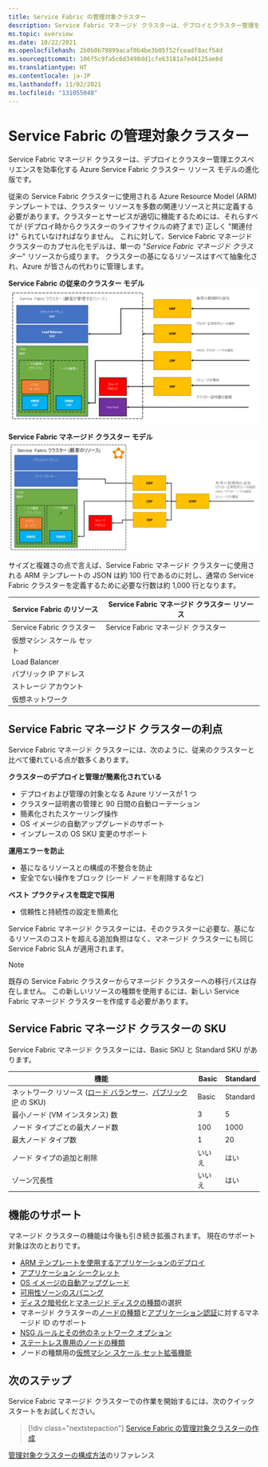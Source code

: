 ```yaml
---
title: Service Fabric の管理対象クラスター
description: Service Fabric マネージド クラスターは、デプロイとクラスター管理を効率化する Azure Service Fabric クラスター リソース モデルの進化版です。
ms.topic: overview
ms.date: 10/22/2021
ms.openlocfilehash: 2b0b0b79899acaf0b4be3b05f52fceadf8acf54d
ms.sourcegitcommit: 106f5c9fa5c6d3498dd1cfe63181a7ed4125ae6d
ms.translationtype: HT
ms.contentlocale: ja-JP
ms.lasthandoff: 11/02/2021
ms.locfileid: "131055048"
---
```

# <a name="service-fabric-managed-clusters"></a>Service Fabric の管理対象クラスター

Service Fabric マネージド クラスターは、デプロイとクラスター管理エクスペリエンスを効率化する Azure Service Fabric クラスター リソース モデルの進化版です。

従来の Service Fabric クラスターに使用される Azure Resource Model (ARM) テンプレートでは、クラスター リソースを多数の関連リソースと共に定義する必要があります。クラスターとサービスが適切に機能するためには、それらすべてが (デプロイ時からクラスターのライフサイクルの終了まで) 正しく "関連付け" られていなければなりません。 これに対して、Service Fabric マネージド クラスターのカプセル化モデルは、単一の "*Service Fabric マネージド クラスター*" リソースから成ります。 クラスターの基になるリソースはすべて抽象化され、Azure が皆さんの代わりに管理します。

**Service Fabric の従来のクラスター モデル**
![Service Fabric の従来のクラスター モデル][sf-composition]

**Service Fabric マネージド クラスター モデル**
![Service Fabric カプセル化クラスター モデル][sf-encapsulation]

サイズと複雑さの点で言えば、Service Fabric マネージド クラスターに使用される ARM テンプレートの JSON は約 100 行であるのに対し、通常の Service Fabric クラスターを定義するために必要な行数は約 1,000 行となります。

| Service Fabric のリソース | Service Fabric マネージド クラスター リソース |
|----------|-----------|
| Service Fabric クラスター | Service Fabric マネージド クラスター |
| 仮想マシン スケール セット | |
| Load Balancer | |
| パブリック IP アドレス | |
| ストレージ アカウント | |
| 仮想ネットワーク | |

## <a name="service-fabric-managed-cluster-advantages"></a>Service Fabric マネージド クラスターの利点
Service Fabric マネージド クラスターには、次のように、従来のクラスターと比べて優れている点が数多くあります。

**クラスターのデプロイと管理が簡素化されている**
- デプロイおよび管理の対象となる Azure リソースが 1 つ
- クラスター証明書の管理と 90 日間の自動ローテーション
- 簡素化されたスケーリング操作
- OS イメージの自動アップグレードのサポート
- インプレースの OS SKU 変更のサポート

**運用エラーを防止**
- 基になるリソースとの構成の不整合を防止
- 安全でない操作をブロック (シード ノードを削除するなど)

**ベスト プラクティスを既定で採用**
- 信頼性と持続性の設定を簡素化

Service Fabric マネージド クラスターには、そのクラスターに必要な、基になるリソースのコストを超える追加負担はなく、マネージド クラスターにも同じ Service Fabric SLA が適用されます。

> [!NOTE]
> 既存の Service Fabric クラスターからマネージド クラスターへの移行パスは存在しません。 この新しいリソースの種類を使用するには、新しい Service Fabric マネージド クラスターを作成する必要があります。

## <a name="service-fabric-managed-cluster-skus"></a>Service Fabric マネージド クラスターの SKU

Service Fabric マネージド クラスターには、Basic SKU と Standard SKU があります。

| 機能 | Basic | Standard |
| ------- | ----- | -------- |
| ネットワーク リソース ([ロード バランサー](../load-balancer/skus.md)、[パブリック IP](../virtual-network/ip-services/public-ip-addresses.md) の SKU) | Basic | Standard |
| 最小ノード (VM インスタンス) 数 | 3 | 5 |
| ノード タイプごとの最大ノード数 | 100 | 1000 |
| 最大ノード タイプ数 | 1 | 20 |
| ノード タイプの追加と削除 | いいえ | はい |
| ゾーン冗長性 | いいえ | はい |

## <a name="feature-support"></a>機能のサポート

マネージド クラスターの機能は今後も引き続き拡張されます。 現在のサポート対象は次のとおりです。

* [ARM テンプレートを使用するアプリケーションのデプロイ](how-to-managed-cluster-app-deployment-template.md)
* [アプリケーション シークレット](how-to-managed-cluster-application-secrets.md)
* [OS イメージの自動アップグレード](how-to-managed-cluster-modify-node-type.md#enable-automatic-os-image-upgrades)
* [可用性ゾーンのスパニング](how-to-managed-cluster-availability-zones.md)
* [ディスク暗号化](how-to-enable-managed-cluster-disk-encryption.md)と[マネージド ディスクの種類](how-to-managed-cluster-managed-disk.md)の選択
* マネージド クラスターの[ノードの種類](how-to-managed-identity-managed-cluster-virtual-machine-scale-sets.md)と[アプリケーション認証](how-to-managed-cluster-application-managed-identity.md)に対するマネージド ID のサポート
* [NSG ルールとその他のネットワーク オプション](how-to-managed-cluster-networking.md)
* [ステートレス専用のノードの種類](how-to-managed-cluster-stateless-node-type.md)
* ノードの種類用の[仮想マシン スケール セット拡張機能](how-to-managed-cluster-vmss-extension.md)

## <a name="next-steps"></a>次のステップ

Service Fabric マネージド クラスターでの作業を開始するには、次のクイックスタートをお試しください。

> [!div class="nextstepaction"]
> [Service Fabric の管理対象クラスターの作成](quickstart-managed-cluster-template.md)

[管理対象クラスターの構成方法](how-to-managed-cluster-configuration.md)のリファレンス

[sf-composition]: ./media/overview-managed-cluster/sfrp-composition-resource.png
[sf-encapsulation]: ./media/overview-managed-cluster/sfrp-encapsulated-resource.png